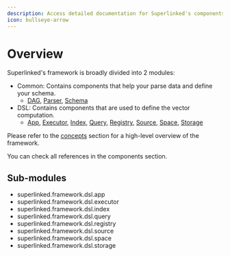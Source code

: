 ```yaml
---
description: Access detailed documentation for Superlinked's components..
icon: bullseye-arrow
---
```


# Overview

Superlinked's framework is broadly divided into 2 modules:
- Common: Contains components that help your parse data and define your schema.
  - [DAG](../reference/common/dag), [Parser](../reference/common/parser), [Schema](../reference/common/schema)
- DSL: Contains components that are used to define the vector computation.
  - [App](../reference/dsl/app/index.md), [Executor](../reference/dsl/executor/index.md), [Index](../reference/dsl/index/index.md), [Query](../reference/dsl/query/index.md), [Registry](../reference/dsl/registry/index.md), [Source](../reference/dsl/source/index.md), [Space](../reference/dsl/space/index.md), [Storage](../reference/dsl/storage/index.md)

Please refer to the [concepts](../concepts/overview.md) section for a high-level overview of the framework.

You can check all references in the components section.


Sub-modules
-----------
* superlinked.framework.dsl.app
* superlinked.framework.dsl.executor
* superlinked.framework.dsl.index
* superlinked.framework.dsl.query
* superlinked.framework.dsl.registry
* superlinked.framework.dsl.source
* superlinked.framework.dsl.space
* superlinked.framework.dsl.storage